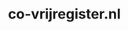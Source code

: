 ---
layout: post
title:  "co-vrijregister.nl"
internal_url:  "/dutchgov/co-vrijregister.nl.html"
subdomains_count: 2
all_subdomains_count: 2
urls_count: 2
ssl_rank: 100
http_rank: 75
url_link: /data/co-vrijregister.nl/urls.txt
all_subdomains_link: /data/co-vrijregister.nl/all_subdomains.txt
subdomains_link: /data/co-vrijregister.nl/subdomains.txt
categories: dutchgov
---